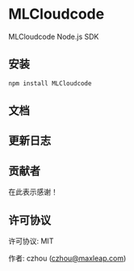 # MLCloudcode


MLCloudcode Node.js SDK

## 安装

```bash
npm install MLCloudcode
```

## 文档



## 更新日志



## 贡献者

在此表示感谢！



## 许可协议

许可协议: MIT

作者: czhou (czhou@maxleap.com)
